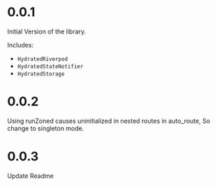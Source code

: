 # 0.0.1

Initial Version of the library.

Includes:

- `HydratedRiverpod`
- `HydratedStateNotifier`
- `HydratedStorage`

# 0.0.2

Using runZoned causes uninitialized in nested routes in auto_route, So change to singleton mode.

# 0.0.3

Update Readme